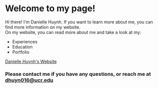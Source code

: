 # Welcome to my page!

Hi there! I'm Danielle Huynh. If you want to learn more about me, you can find more information on my website.  
On my website, you can read more about me and take a look at my: 

- Experiences
- Education 
- Portfolio 

[Danielle Huynh's Website](img/website.png)

### Please contact me if you have any questions, or reach me at dhuyn016@ucr.edu 
